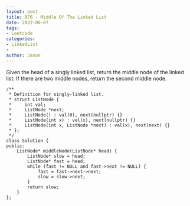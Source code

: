 ```yaml
---
layout: post
title: 876 - Middle Of The Linked List
date: 2022-06-07
tags:
- Leetcode
categories:
- LinkedList
-
author: Jason
---
```

Given the head of a singly linked list, return the middle node of the linked list.
If there are two middle nodes, return the second middle node.

```
/**
 * Definition for singly-linked list.
 * struct ListNode {
 *     int val;
 *     ListNode *next;
 *     ListNode() : val(0), next(nullptr) {}
 *     ListNode(int x) : val(x), next(nullptr) {}
 *     ListNode(int x, ListNode *next) : val(x), next(next) {}
 * };
 */
class Solution {
public:
    ListNode* middleNode(ListNode* head) {
        ListNode* slow = head;
        ListNode* fast = head;
        while (fast != NULL and fast->next != NULL) {
            fast = fast->next->next;
            slow = slow->next;
        }
        return slow;
    }
};
```
